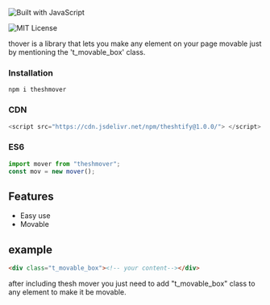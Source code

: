 ![Built with JavaScript](https://img.shields.io/badge/Built%20with-JavaScript-red?style=for-the-badge&logo=javascript)

<!-- [![Thesharsol notifyer](https://img.shields.io/badge/vaui-notif--js-1.0.0-brightgreen.svg)](https://www.npmjs.com/package/vaui-notif) -->
![MIT License](https://img.shields.io/npm/l/toastify-js)

thover is a library that lets you make any element on your page movable just by mentioning the 't_movable_box' class.

### Installation

```
npm i theshmover
```
### CDN

``` javascript
<script src="https://cdn.jsdelivr.net/npm/theshtify@1.0.0/"> </script>
```

### ES6

``` javascript
import mover from "theshmover";
const mov = new mover();
```

## Features

* Easy use
* Movable

## example

```html
<div class="t_movable_box"><!-- your content--></div>
```

after including thesh mover you just need to add "t_movable_box" class to any element to make it be movable.
